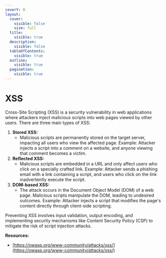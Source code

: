 ```yaml
---
coverY: 0
layout:
  cover:
    visible: false
    size: full
  title:
    visible: true
  description:
    visible: false
  tableOfContents:
    visible: true
  outline:
    visible: true
  pagination:
    visible: true
---
```


# XSS

Cross-Site Scripting (XSS) is a security vulnerability in web applications where attackers inject malicious scripts into web pages viewed by other users. There are three main types of XSS:

1. **Stored XSS:**
   * Malicious scripts are permanently stored on the target server, impacting all users who view the affected page. Example: Attacker injects a script into a comment on a website, and anyone viewing that comment becomes a victim.
2. **Reflected XSS:**
   * Malicious scripts are embedded in a URL and only affect users who click on a specially crafted link. Example: Attacker sends a phishing email with a link containing a script, and users who click on the link inadvertently execute the script.
3. **DOM-based XSS:**
   * The attack occurs in the Document Object Model (DOM) of a web page. Malicious scripts manipulate the DOM, leading to undesired outcomes. Example: Attacker injects a script that modifies the page's content directly through client-side scripting.

Preventing XSS involves input validation, output encoding, and implementing security mechanisms like Content Security Policy (CSP) to mitigate the risk of script injection attacks.



**Resources:**

* [https://owasp.org/www-community/attacks/xss/](https://owasp.org/www-community/attacks/xss/)

